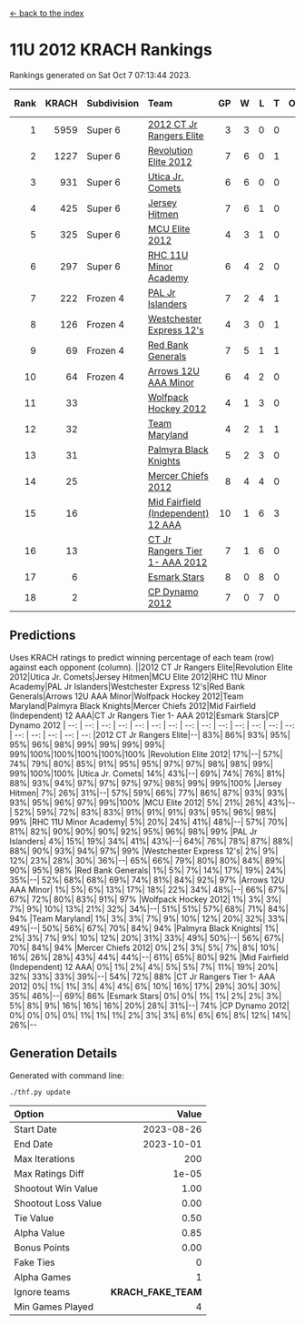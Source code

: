 [<- back to the index](readme.md)
# 11U 2012 KRACH Rankings
Rankings generated on Sat Oct  7 07:13:44 2023.

Rank|KRACH|Subdivision|Team|GP|W|L|T|OTW|OTL|SoS|Exp Wins|Win Diff
---:|---:|:---|:---|---:|---:|---:|---:|---:|---:|---:|---:|---:
1|5959|Super 6|[2012 CT Jr Rangers Elite](https://gamesheetstats.com/seasons/3664/teams/140909/schedule)|3|3|0|0|0|0|237|3.8|-0.0
2|1227|Super 6|[Revolution Elite 2012](https://gamesheetstats.com/seasons/3664/teams/140924/schedule)|7|6|0|1|1|0|117|7.3|-0.0
3|931|Super 6|[Utica Jr. Comets](https://gamesheetstats.com/seasons/3664/teams/140923/schedule)|6|6|0|0|1|0|20|6.9|0.0
4|425|Super 6|[Jersey Hitmen](https://gamesheetstats.com/seasons/3664/teams/140915/schedule)|7|6|1|0|0|0|758|6.8|-0.0
5|325|Super 6|[MCU Elite 2012](https://gamesheetstats.com/seasons/3664/teams/140908/schedule)|4|3|1|0|2|0|133|3.8|-0.0
6|297|Super 6|[RHC 11U Minor Academy](https://gamesheetstats.com/seasons/3664/teams/140913/schedule)|6|4|2|0|0|1|951|4.8|-0.0
7|222|Frozen 4|[PAL Jr Islanders](https://gamesheetstats.com/seasons/3664/teams/140921/schedule)|7|2|4|1|0|1|1369|3.3|-0.0
8|126|Frozen 4|[Westchester Express 12's](https://gamesheetstats.com/seasons/3664/teams/140919/schedule)|4|3|0|1|1|0|22|4.4|0.0
9|69|Frozen 4|[Red Bank Generals](https://gamesheetstats.com/seasons/3664/teams/140916/schedule)|7|5|1|1|1|0|61|6.4|0.0
10|64|Frozen 4|[Arrows 12U AAA Minor](https://gamesheetstats.com/seasons/3664/teams/140920/schedule)|6|4|2|0|1|0|58|4.9|0.0
11|33||[Wolfpack Hockey 2012](https://gamesheetstats.com/seasons/3664/teams/140914/schedule)|4|1|3|0|0|1|194|1.9|0.0
12|32||[Team Maryland](https://gamesheetstats.com/seasons/3664/teams/140928/schedule)|4|2|1|1|0|0|17|3.4|0.0
13|31||[Palmyra Black Knights](https://gamesheetstats.com/seasons/3664/teams/140927/schedule)|5|2|3|0|0|0|516|2.9|0.0
14|25||[Mercer Chiefs 2012](https://gamesheetstats.com/seasons/3664/teams/140918/schedule)|8|4|4|0|0|1|218|4.9|0.0
15|16||[Mid Fairfield (Independent) 12 AAA](https://gamesheetstats.com/seasons/3664/teams/140910/schedule)|10|1|6|3|0|2|55|3.4|0.0
16|13||[CT Jr Rangers Tier 1- AAA 2012](https://gamesheetstats.com/seasons/3664/teams/140911/schedule)|7|1|6|0|0|0|331|1.9|0.0
17|6||[Esmark Stars](https://gamesheetstats.com/seasons/3664/teams/140926/schedule)|8|0|8|0|0|0|449|0.9|0.0
18|2||[CP Dynamo 2012](https://gamesheetstats.com/seasons/3664/teams/140922/schedule)|7|0|7|0|0|0|122|0.9|0.0

## Predictions
Uses KRACH ratings to predict winning percentage of each team (row) against each opponent (column).
||2012 CT Jr Rangers Elite|Revolution Elite 2012|Utica Jr. Comets|Jersey Hitmen|MCU Elite 2012|RHC 11U Minor Academy|PAL Jr Islanders|Westchester Express 12's|Red Bank Generals|Arrows 12U AAA Minor|Wolfpack Hockey 2012|Team Maryland|Palmyra Black Knights|Mercer Chiefs 2012|Mid Fairfield (Independent) 12 AAA|CT Jr Rangers Tier 1- AAA 2012|Esmark Stars|CP Dynamo 2012
| --: | --: | --: | --: | --: | --: | --: | --: | --: | --: | --: | --: | --: | --: | --: | --: | --: | --: | --: 
|2012 CT Jr Rangers Elite|--| 83%| 86%| 93%| 95%| 95%| 96%| 98%| 99%| 99%| 99%| 99%| 99%|100%|100%|100%|100%|100%
|Revolution Elite 2012| 17%|--| 57%| 74%| 79%| 80%| 85%| 91%| 95%| 95%| 97%| 97%| 98%| 98%| 99%| 99%|100%|100%
|Utica Jr. Comets| 14%| 43%|--| 69%| 74%| 76%| 81%| 88%| 93%| 94%| 97%| 97%| 97%| 97%| 98%| 99%| 99%|100%
|Jersey Hitmen|  7%| 26%| 31%|--| 57%| 59%| 66%| 77%| 86%| 87%| 93%| 93%| 93%| 95%| 96%| 97%| 99%|100%
|MCU Elite 2012|  5%| 21%| 26%| 43%|--| 52%| 59%| 72%| 83%| 83%| 91%| 91%| 91%| 93%| 95%| 96%| 98%| 99%
|RHC 11U Minor Academy|  5%| 20%| 24%| 41%| 48%|--| 57%| 70%| 81%| 82%| 90%| 90%| 90%| 92%| 95%| 96%| 98%| 99%
|PAL Jr Islanders|  4%| 15%| 19%| 34%| 41%| 43%|--| 64%| 76%| 78%| 87%| 88%| 88%| 90%| 93%| 94%| 97%| 99%
|Westchester Express 12's|  2%|  9%| 12%| 23%| 28%| 30%| 36%|--| 65%| 66%| 79%| 80%| 80%| 84%| 89%| 90%| 95%| 98%
|Red Bank Generals|  1%|  5%|  7%| 14%| 17%| 19%| 24%| 35%|--| 52%| 68%| 68%| 69%| 74%| 81%| 84%| 92%| 97%
|Arrows 12U AAA Minor|  1%|  5%|  6%| 13%| 17%| 18%| 22%| 34%| 48%|--| 66%| 67%| 67%| 72%| 80%| 83%| 91%| 97%
|Wolfpack Hockey 2012|  1%|  3%|  3%|  7%|  9%| 10%| 13%| 21%| 32%| 34%|--| 51%| 51%| 57%| 68%| 71%| 84%| 94%
|Team Maryland|  1%|  3%|  3%|  7%|  9%| 10%| 12%| 20%| 32%| 33%| 49%|--| 50%| 56%| 67%| 70%| 84%| 94%
|Palmyra Black Knights|  1%|  2%|  3%|  7%|  9%| 10%| 12%| 20%| 31%| 33%| 49%| 50%|--| 56%| 67%| 70%| 84%| 94%
|Mercer Chiefs 2012|  0%|  2%|  3%|  5%|  7%|  8%| 10%| 16%| 26%| 28%| 43%| 44%| 44%|--| 61%| 65%| 80%| 92%
|Mid Fairfield (Independent) 12 AAA|  0%|  1%|  2%|  4%|  5%|  5%|  7%| 11%| 19%| 20%| 32%| 33%| 33%| 39%|--| 54%| 72%| 88%
|CT Jr Rangers Tier 1- AAA 2012|  0%|  1%|  1%|  3%|  4%|  4%|  6%| 10%| 16%| 17%| 29%| 30%| 30%| 35%| 46%|--| 69%| 86%
|Esmark Stars|  0%|  0%|  1%|  1%|  2%|  2%|  3%|  5%|  8%|  9%| 16%| 16%| 16%| 20%| 28%| 31%|--| 74%
|CP Dynamo 2012|  0%|  0%|  0%|  0%|  1%|  1%|  1%|  2%|  3%|  3%|  6%|  6%|  6%|  8%| 12%| 14%| 26%|--

## Generation Details

Generated with command line:
```
./thf.py update
```

| Option | Value |
| :----- | ----: |
| Start Date | 2023-08-26 |
| End Date | 2023-10-01 |
| Max Iterations | 200 |
| Max Ratings Diff | 1e-05 |
| Shootout Win Value | 1.00 |
| Shootout Loss Value | 0.00 |
| Tie Value | 0.50 |
| Alpha Value | 0.85 |
| Bonus Points | 0.00 |
| Fake Ties | 0 |
| Alpha Games | 1 |
| Ignore teams | __KRACH_FAKE_TEAM__ |
| Min Games Played | 4 |

